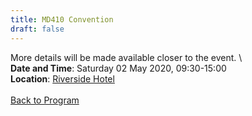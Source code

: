 ```yaml
---
title: MD410 Convention
draft: false
---
```


More details will be made available closer to the event. \\
\
**Date and Time**: Saturday 02 May 2020, 09:30-15:00 \
**Location**: [Riverside Hotel](/venue)
\
\
[Back to Program](/program)
